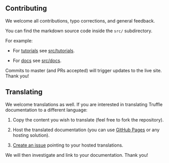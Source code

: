 ## Contributing

We welcome all contributions, typo corrections, and general feedback.

You can find the markdown source code inside the `src/` subdirectory.

For example:

* For [tutorials](http://truffleframework.com/tutorials) see [src/tutorials](https://github.com/trufflesuite/trufflesuite.com/tree/master/src/tutorials).

* For [docs](http://truffleframework.com/docs) see [src/docs](https://github.com/trufflesuite/trufflesuite.com/tree/master/src/docs).

Commits to master (and PRs accepted) will trigger updates to the live site. Thank you!

## Translating

We welcome translations as well. If you are interested in translating Truffle documentation to a different language:

1. Copy the content you wish to translate (feel free to fork the repository).

1. Host the translated documentation (you can use [GitHub Pages](https://pages.github.com/) or any hosting solution).

1. [Create an issue](https://github.com/trufflesuite/trufflesuite.com/issues) pointing to your hosted translations.

We will then investigate and link to your documentation. Thank you!

